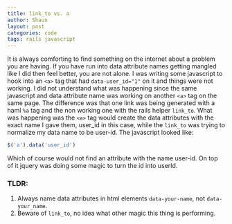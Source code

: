 ```yaml
---
title: link_to vs. a
author: Shaun
layout: post
categories: code
tags: rails javascript
---
```


It is always comforting to find something on the internet about a problem you are having. If you have run into data attribute names getting mangled like I did then feel better, you are not alone. I was writing some javascript to hook into an ```<a>``` tag that had ```data-user_id="1"``` on it and things were not working. I did not understand what was happening since the same javascript and data attribute name was working on another ```<a>``` tag on the same page. The difference was that one link was being generated with a haml ```%a``` tag and the non working one with the rails helper ```link_to```. What was happening was the ```<a>``` tag would create the data attributes with the exact name I gave them, user_id in this case, while the ```link_to``` was trying to normalize my data name to be user-id. The javascript looked like:

```javascript
$('a').data('user_id')
```

Which of course would not find an attribute with the name user-id. On top of it jquery was doing some magic to turn the id into userId. 

### TLDR:
1. Always name data attributes in html elements ```data-your-name```, not ```data-your_name```.
2. Beware of ```link_to```, no idea what other magic this thing is performing.
